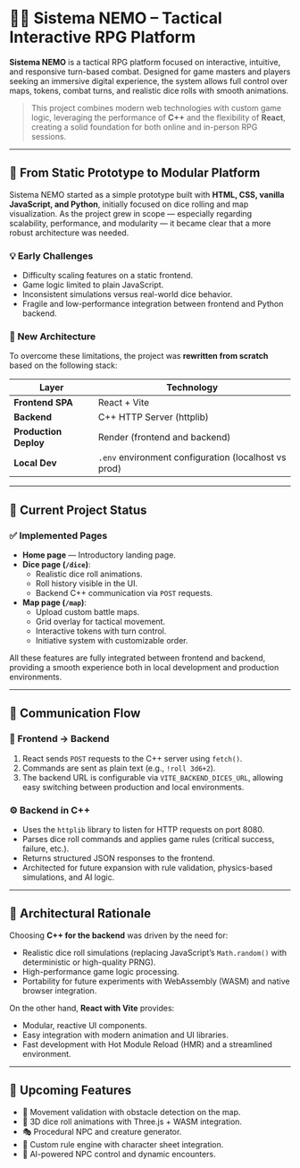 # 🧙‍♂️ Sistema NEMO – Tactical Interactive RPG Platform

**Sistema NEMO** is a tactical RPG platform focused on interactive, intuitive, and responsive turn-based combat. Designed for game masters and players seeking an immersive digital experience, the system allows full control over maps, tokens, combat turns, and realistic dice rolls with smooth animations.

> This project combines modern web technologies with custom game logic, leveraging the performance of **C++** and the flexibility of **React**, creating a solid foundation for both online and in-person RPG sessions.

---

## 🔄 From Static Prototype to Modular Platform

Sistema NEMO started as a simple prototype built with **HTML, CSS, vanilla JavaScript, and Python**, initially focused on dice rolling and map visualization. As the project grew in scope — especially regarding scalability, performance, and modularity — it became clear that a more robust architecture was needed.

### 💡 Early Challenges
- Difficulty scaling features on a static frontend.
- Game logic limited to plain JavaScript.
- Inconsistent simulations versus real-world dice behavior.
- Fragile and low-performance integration between frontend and Python backend.

### 🚀 New Architecture
To overcome these limitations, the project was **rewritten from scratch** based on the following stack:

| Layer              | Technology                                       |
|--------------------|-------------------------------------------------|
| **Frontend SPA**    | React + Vite                                    |
| **Backend**         | C++ HTTP Server (httplib)                       |
| **Production Deploy** | Render (frontend and backend)                  |
| **Local Dev**       | `.env` environment configuration (localhost vs prod) |

---

## 📌 Current Project Status

### ✅ Implemented Pages
- **Home page** — Introductory landing page.
- **Dice page (`/dice`)**:
  - Realistic dice roll animations.
  - Roll history visible in the UI.
  - Backend C++ communication via `POST` requests.
- **Map page (`/map`)**:
  - Upload custom battle maps.
  - Grid overlay for tactical movement.
  - Interactive tokens with turn control.
  - Initiative system with customizable order.

All these features are fully integrated between frontend and backend, providing a smooth experience both in local development and production environments.

---

## 🔌 Communication Flow

### 📡 Frontend → Backend
1. React sends `POST` requests to the C++ server using `fetch()`.
2. Commands are sent as plain text (e.g., `!roll 3d6+2`).
3. The backend URL is configurable via `VITE_BACKEND_DICES_URL`, allowing easy switching between production and local environments.

### ⚙️ Backend in C++
- Uses the `httplib` library to listen for HTTP requests on port 8080.
- Parses dice roll commands and applies game rules (critical success, failure, etc.).
- Returns structured JSON responses to the frontend.
- Architected for future expansion with rule validation, physics-based simulations, and AI logic.

---

## 🧠 Architectural Rationale

Choosing **C++ for the backend** was driven by the need for:
- Realistic dice roll simulations (replacing JavaScript’s `Math.random()` with deterministic or high-quality PRNG).
- High-performance game logic processing.
- Portability for future experiments with WebAssembly (WASM) and native browser integration.

On the other hand, **React with Vite** provides:
- Modular, reactive UI components.
- Easy integration with modern animation and UI libraries.
- Fast development with Hot Module Reload (HMR) and a streamlined environment.

---

## 🔮 Upcoming Features

- 🧮 Movement validation with obstacle detection on the map.
- 🎲 3D dice roll animations with Three.js + WASM integration.
- 🎭 Procedural NPC and creature generator.
- 📜 Custom rule engine with character sheet integration.
- 🧠 AI-powered NPC control and dynamic encounters.
